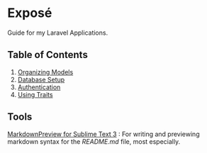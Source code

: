 # Exposé
Guide for my Laravel Applications.

## Table of Contents
1. [Organizing Models](https://github.com/Lavendar77/Expose/tree/organizing-models)
2. [Database Setup](https://github.com/Lavendar77/Expose/tree/database-setup)
3. [Authentication](https://github.com/Lavendar77/Expose/tree/authentication-setup)
4. [Using Traits](https://github.com/Lavendar77/Expose/tree/laravel-traits)

## Tools
[MarkdownPreview for Sublime Text 3](https://facelessuser.github.io/MarkdownPreview/) 
: For writing and previewing markdown syntax for the *README.md* file, most especially.
